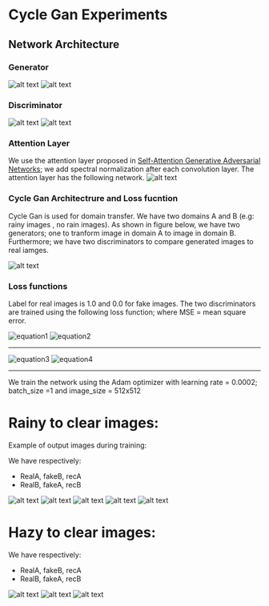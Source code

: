 # Cycle Gan Experiments

## Network Architecture

### Generator 
![alt text](images/network.png)
![alt text](images/components.png)

### Discriminator
![alt text](images/disc__.png)
![alt text](images/parts_disc.png)

### Attention Layer

We use the attention layer proposed in [Self-Attention Generative Adversarial Networks](https://arxiv.org/pdf/1805.08318.pdf);
we add spectral normalization after each convolution layer.
The attention layer has the following network.
![alt text](images/self-attention-gan-network.png)

### Cycle Gan Architectrure and Loss fucntion

Cycle Gan is used for domain transfer. We have two domains A and B (e.g: rainy images 
, no rain images). As shown in figure below, we have two generators; one to tranform image in
domain A to image in domain B. Furthermore; we have two discriminators to compare generated
images to real iamges.

![alt text](images/cycle_gan.png)

### Loss functions


Label for real images is 1.0 and 0.0 for fake images.
The two discriminators are trained using the following loss function; 
where MSE = mean square error.

<img src="https://latex.codecogs.com/svg.latex?\Large&space;LossDiscriminator_B={0.5*MSE(FakeB, 0.0) + 0.5*MSE(RealB, 1.0)}" title="equation1" />
<img src="https://latex.codecogs.com/svg.latex?\Large&space;LossDiscriminator_A={0.5*MSE(FakeA, 0.0) + 0.5*MSE(RealA, 1.0)}" title="equation2" />

--------
<img src="https://latex.codecogs.com/svg.latex?\Large&space;LossGenerator_A_2_B={10*MSE(RecB, RealB) + Discriminator_B(FakeB, 1.0)}" title="equation3" />
<img src="https://latex.codecogs.com/svg.latex?\Large&space;LossGenerator_B_2_A={10*MSE(RecA, RealA) + Discriminator_B(FakeB, 1.0)}" title="equation4" />

---
We train the network using the Adam optimizer with learning rate = 0.0002;
batch_size =1 and  image_size = 512x512


# Rainy to clear images:

Example of output images during training:

We have respectively:

* RealA, fakeB, recA
* RealB, fakeA, recB

![alt text](images/index.png)
![alt text](images/index2.png)
![alt text](images/index11.png)
![alt text](images/index21.png)
![alt text](images/index33.png)

# Hazy to clear images:

We have respectively:

* RealA, fakeB, recA
* RealB, fakeA, recB

![alt text](images/haze.png)
![alt text](images/haze2.png)
![alt text](images/haze22.png)



